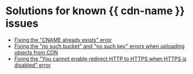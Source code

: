 # Solutions for known {{ cdn-name }} issues

* [Fixing the "CNAME already exists" error](cname-already-exists.md)
* [Fixing the "no such bucket" and "no such key" errors when uploading objects from CDN](no-such-bucket-no-such-key.md)
* [Fixing the "You cannot enable redirect HTTP to HTTPS when HTTPS is disabled" error](you-cannot-enable-redirect-http-to-https-when-https-is-disabled.md)